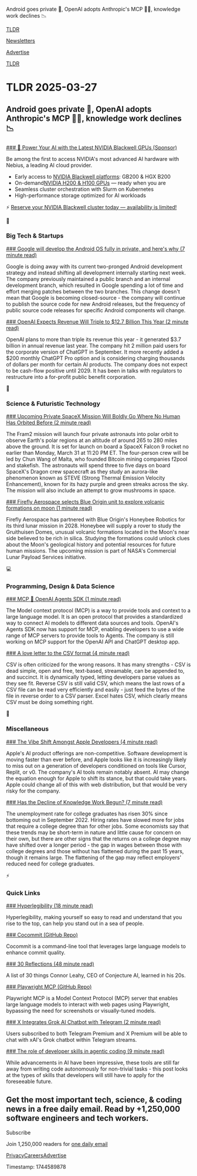 Android goes private 📱, OpenAI adopts Anthropic's MCP 👨‍💻, knowledge work declines 📉  

[TLDR](/)

[Newsletters](/newsletters)

[Advertise](https://advertise.tldr.tech/)

[TLDR](/)

# TLDR 2025-03-27

## Android goes private 📱, OpenAI adopts Anthropic's MCP 👨‍💻, knowledge work declines 📉

### 

[### 🚀 Power Your AI with the Latest NVIDIA Blackwell GPUs (Sponsor)](https://nebius.com/blackwell-pre-order?utm_source=tldr&amp;utm_medium=newsletter&amp;utm_campaign=blackwell)

Be among the first to access NVIDIA's most advanced AI hardware with Nebius, a leading AI cloud provider.

* Early access to [NVIDIA Blackwell platforms](https://nebius.com/blackwell-pre-order?utm_source=tldr&utm_medium=newsletter&utm_campaign=blackwell): GB200 & HGX B200
* On-demand[NVIDIA H200 & H100 GPUs](https://nebius.com/ai-cloud?utm_source=tldr&utm_medium=newsletter&utm_campaign=blackwell) — ready when you are
* Seamless cluster orchestration with Slurm on Kubernetes
* High-performance storage optimized for AI workloads

⚡ [Reserve your NVIDIA Blackwell cluster today — availability is limited!](https://nebius.com/blackwell-pre-order?utm_source=tldr&utm_medium=newsletter&utm_campaign=blackwell)

📱

### Big Tech & Startups

[### Google will develop the Android OS fully in private, and here's why (7 minute read)](https://www.androidauthority.com/google-android-development-aosp-3538503/?utm_source=tldrnewsletter)

Google is doing away with its current two-pronged Android development strategy and instead shifting all development internally starting next week. The company previously maintained a public branch and an internal development branch, which resulted in Google spending a lot of time and effort merging patches between the two branches. This change doesn't mean that Google is becoming closed-source - the company will continue to publish the source code for new Android releases, but the frequency of public source code releases for specific Android components will change.

[### OpenAI Expects Revenue Will Triple to $12.7 Billion This Year (2 minute read)](https://www.bloomberg.com/news/articles/2025-03-26/openai-expects-revenue-will-triple-to-12-7-billion-this-year?accessToken=eyJhbGciOiJIUzI1NiIsInR5cCI6IkpXVCJ9.eyJzb3VyY2UiOiJTdWJzY3JpYmVyR2lmdGVkQXJ0aWNsZSIsImlhdCI6MTc0MzA0NTUyMywiZXhwIjoxNzQzNjUwMzIzLCJhcnRpY2xlSWQiOiJTVFFJQ0FEV1JHRzAwMCIsImJjb25uZWN0SWQiOiI2NTc1NjkyN0UwMkM0N0MwQkQ0MDNEQTJGMEUyNzIyMyJ9.i_UUGPUguo7t9I6EfK1keOp6PnN-j8ZED348TbKx_X8&amp;utm_source=tldrnewsletter)

OpenAI plans to more than triple its revenue this year - it generated $3.7 billion in annual revenue last year. The company hit 2 million paid users for the corporate version of ChatGPT in September. It more recently added a $200 monthly ChatGPT Pro option and is considering charging thousands of dollars per month for certain AI products. The company does not expect to be cash-flow positive until 2029. It has been in talks with regulators to restructure into a for-profit public benefit corporation.

🚀

### Science & Futuristic Technology

[### Upcoming Private SpaceX Mission Will Boldly Go Where No Human Has Orbited Before (2 minute read)](https://gizmodo.com/upcoming-private-spacex-mission-will-boldly-go-where-no-human-has-orbited-before-2000580917?utm_source=tldrnewsletter)

The Fram2 mission will launch four private astronauts into polar orbit to observe Earth's polar regions at an altitude of around 265 to 280 miles above the ground. It is set for launch on board a SpaceX Falcon 9 rocket no earlier than Monday, March 31 at 11:20 PM ET. The four-person crew will be led by Chun Wang of Malta, who founded Bitcoin mining companies f2pool and stakefish. The astronauts will spend three to five days on board SpaceX's Dragon crew spacecraft as they study an aurora-like phenomenon known as STEVE (Strong Thermal Emission Velocity Enhancement), known for its hazy purple and green streaks across the sky. The mission will also include an attempt to grow mushrooms in space.

[### Firefly Aerospace selects Blue Origin unit to explore volcanic formations on moon (1 minute read)](https://www.msn.com/en-us/news/technology/firefly-aerospace-selects-blue-origin-unit-to-explore-volcanic-formations-on-moon/ar-AA1Byr19?utm_source=tldrnewsletter)

Firefly Aerospace has partnered with Blue Origin's Honeybee Robotics for its third lunar mission in 2028. Honeybee will supply a rover to study the Gruithuisen Domes, unusual volcanic formations located in the Moon's near side believed to be rich in silica. Studying the formations could unlock clues about the Moon's geological history and potential resources for future human missions. The upcoming mission is part of NASA's Commercial Lunar Payload Services initiative.

💻

### Programming, Design & Data Science

[### MCP 🤝 OpenAI Agents SDK (1 minute read)](https://threadreaderapp.com/thread/1904957755829481737.html?utm_source=tldrnewsletter)

The Model context protocol (MCP) is a way to provide tools and context to a large language model. It is an open protocol that provides a standardized way to connect AI models to different data sources and tools. OpenAI's Agents SDK now has support for MCP, enabling developers to use a wide range of MCP servers to provide tools to Agents. The company is still working on MCP support for the OpenAI API and ChatGPT desktop app.

[### A love letter to the CSV format (4 minute read)](https://github.com/medialab/xan/blob/master/docs/LOVE_LETTER.md?utm_source=tldrnewsletter)

CSV is often criticized for the wrong reasons. It has many strengths - CSV is dead simple, open and free, text-based, streamable, can be appended to, and succinct. It is dynamically typed, letting developers parse values as they see fit. Reverse CSV is still valid CSV, which means the last rows of a CSV file can be read very efficiently and easily - just feed the bytes of the file in reverse order to a CSV parser. Excel hates CSV, which clearly means CSV must be doing something right.

🎁

### Miscellaneous

[### The Vibe Shift Amongst Apple Developers (4 minute read)](https://spyglass.org/vibe-coding-apple-devs/?utm_source=tldrnewsletter)

Apple's AI product offerings are non-competitive. Software development is moving faster than ever before, and Apple looks like it is increasingly likely to miss out on a generation of developers conditioned on tools like Cursor, Replit, or v0. The company's AI tools remain notably absent. AI may change the equation enough for Apple to shift its stance, but that could take years. Apple could change all of this with web distribution, but that would be very risky for the company.

[### Has the Decline of Knowledge Work Begun? (7 minute read)](https://www.nytimes.com/2025/03/25/business/economy/white-collar-layoffs.html?unlocked_article_code=1.7E4.ak5s.jXPs3iO04dFq&amp;smid=url-share&amp;utm_source=tldrnewsletter)

The unemployment rate for college graduates has risen 30% since bottoming out in September 2022. Hiring rates have slowed more for jobs that require a college degree than for other jobs. Some economists say that these trends may be short-term in nature and little cause for concern on their own, but there are other signs that the returns on a college degree may have shifted over a longer period - the gap in wages between those with college degrees and those without has flattened during the past 15 years, though it remains large. The flattening of the gap may reflect employers' reduced need for college graduates.

⚡

### Quick Links

[### Hyperlegibility (18 minute read)](https://www.notboring.co/p/hyperlegibility?utm_source=tldrnewsletter)

Hyperlegibility, making yourself so easy to read and understand that you rise to the top, can help you stand out in a sea of people.

[### Cocommit (GitHub Repo)](https://github.com/andrewromanenco/cocommit?utm_source=tldrnewsletter)

Cocommit is a command-line tool that leverages large language models to enhance commit quality.

[### 30 Reflections (48 minute read)](https://www.ettf.land/p/30-reflections?utm_source=tldrnewsletter)

A list of 30 things Connor Leahy, CEO of Conjecture AI, learned in his 20s.

[### Playwright MCP (GitHub Repo)](https://github.com/microsoft/playwright-mcp?utm_source=tldrnewsletter)

Playwright MCP is a Model Context Protocol (MCP) server that enables large language models to interact with web pages using Playwright, bypassing the need for screenshots or visually-tuned models.

[### X Integrates Grok AI Chatbot with Telegram (2 minute read)](https://www.socialmediatoday.com/news/x-formerly-twitter-integrates-grok-ai-chatbot-telegram/743652/?utm_source=tldrnewsletter)

Users subscribed to both Telegram Premium and X Premium will be able to chat with xAI's Grok chatbot within Telegram streams.

[### The role of developer skills in agentic coding (9 minute read)](https://martinfowler.com/articles/exploring-gen-ai.html#memo-13?utm_source=tldrnewsletter)

While advancements in AI have been impressive, these tools are still far away from writing code autonomously for non-trivial tasks - this post looks at the types of skills that developers will still have to apply for the foreseeable future.

## Get the most important tech, science, & coding news in a free daily email. Read by +1,250,000 software engineers and tech workers.

Subscribe

Join 1,250,000 readers for [one daily email](/api/latest/tech)

[Privacy](/privacy)[Careers](https://jobs.ashbyhq.com/tldr.tech)[Advertise](/tech/advertise)

Timestamp: 1744589878